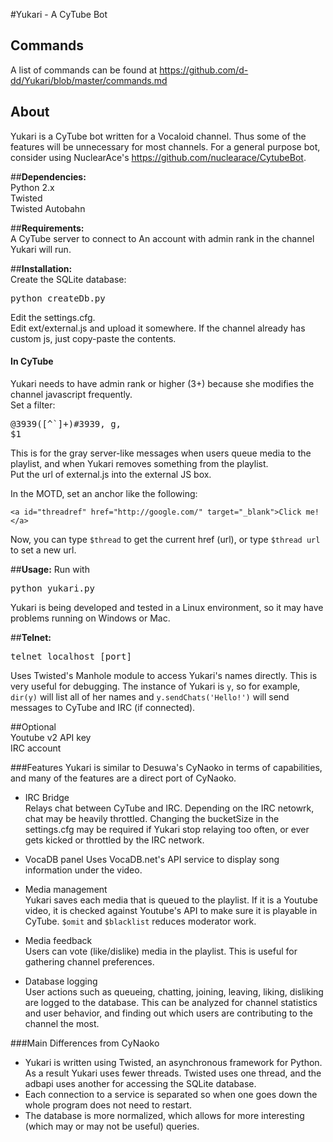 #Yukari - A CyTube Bot
## Commands
A list of commands can be found at https://github.com/d-dd/Yukari/blob/master/commands.md
## About
Yukari is a CyTube bot written for a Vocaloid channel. Thus some of the features will be unnecessary for most channels.
For a general purpose bot, consider using NuclearAce's https://github.com/nuclearace/CytubeBot.

##**Dependencies:**  
Python 2.x  
Twisted  
Twisted Autobahn

##**Requirements:**  
A CyTube server to connect to 
An account with admin rank in the channel Yukari will run.

##**Installation:**  
Create the SQLite database:
<pre>python createDb.py</pre>
Edit the settings.cfg.  
Edit ext/external.js and upload it somewhere. If the channel already has custom js, just copy-paste the contents.

#### In CyTube
Yukari needs to have admin rank or higher (3+) because she modifies the channel javascript frequently.  
Set a filter: <pre>@3939([^`]+)#3939, g, <span class="server-whisper">$1</span></pre>  

This is for the gray server-like messages when users queue media to the playlist, and when Yukari removes something from the playlist.  
Put the url of external.js into the external JS box.

In the MOTD, set an anchor like the following:
<pre><code>&lt;a id="threadref" href="http://google.com/" target="_blank">Click me!&lt;/a></code></pre>
Now, you can type `$thread` to get the current href (url), or type `$thread url` to set a new url.

##**Usage:**
Run with <pre>python yukari.py</pre>
Yukari is being developed and tested in a Linux environment, so it may have problems running on Windows or Mac.

##**Telnet:**  
<pre>telnet localhost [port]</pre>
Uses Twisted's Manhole module to access Yukari's names directly.
This is very useful for debugging. The instance of Yukari is `y`, so for example, `dir(y)` will list all of her names and `y.sendChats('Hello!')` will send messages to CyTube and IRC (if connected).

##Optional  
Youtube v2 API key  
IRC account

###Features
Yukari is similar to Desuwa's CyNaoko in terms of capabilities, and many of the features are a direct port of CyNaoko.  

- IRC Bridge  
Relays chat between CyTube and IRC. Depending on the IRC netowrk, chat may be heavily throttled. Changing the bucketSize in the settings.cfg may be required if Yukari stop relaying too often, or ever gets kicked or throttled by the IRC network.

- VocaDB panel
Uses VocaDB.net's API service to display song information under the video.

- Media management  
Yukari saves each media that is queued to the playlist. If it is a Youtube video, it is checked against Youtube's API to make sure it is playable in CyTube. `$omit` and `$blacklist` reduces moderator work.

- Media feedback  
Users can vote (like/dislike) media in the playlist. This is useful for gathering channel preferences.

- Database logging  
User actions such as queueing, chatting, joining, leaving, liking, disliking are logged to the database. This can be analyzed for channel statistics and user behavior, and finding out which users are contributing to the channel the most.

###Main Differences from CyNaoko
- Yukari is written using Twisted, an asynchronous framework for Python. As a result Yukari uses fewer threads. Twisted uses one thread, and the adbapi uses another for accessing the SQLite database. 
- Each connection to a service is separated so when one goes down the whole program does not need to restart.  
- The database is more normalized, which allows for more interesting (which may or may not be useful) queries.
